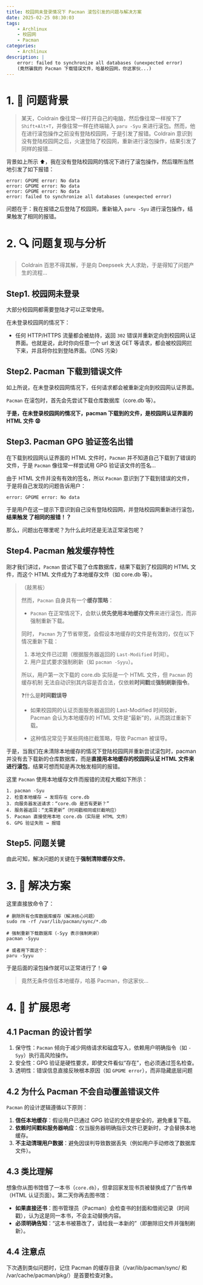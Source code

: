 ```yaml
---
title: 校园网未登录情况下 Pacman 滚包引发的问题与解决方案
date: 2025-02-25 08:30:03
tags:
    - Archlinux
    - 校园网
    - Pacman
categories:
    - Archlinux
description: |
    error: failed to synchronize all databases (unexpected error)
    (竟然骗我的 Pacman 下载错误文件，哈基校园网，你这家伙...)
---
```

# 1. 🧱 问题背景
> 某天，Coldrain 像往常一样打开自己的电脑，然后像往常一样按下了 `Shift+Alt+T`，并像往常一样在终端输入 `paru -Syu` 来进行滚包。然而，他在进行滚包操作之前没有登陆校园网，于是引发了报错。Coldrain 意识到没有登陆校园网之后，火速登陆了校园网，重新进行滚包操作，结果引发了同样的报错...

背景如上所示 ⬆️，我在没有登陆校园网的情况下进行了滚包操作，然后理所当然地引发了如下报错：

```Terminal
error: GPGME error: No data
error: GPGME error: No data
error: GPGME error: No data
error: failed to synchronize all databases (unexpected error)
```

问题在于：我在报错之后登陆了校园网，重新输入 `paru -Syu` 进行滚包操作，结果触发了相同的报错。

# 2. 🔍 问题复现与分析
> Coldrain 百思不得其解，于是向 Deepseek 大人求助，于是得知了问题产生的流程...

## Step1. 校园网未登录
大部分校园网都需要登陆才可以正常使用。

在未登录校园网的情况下：

- 任何 HTTP/HTTPS 流量都会被劫持，返回 `302` 错误并重新定向到校园网认证界面。也就是说，此时你向任意一个 url 发送 GET 等请求，都会被校园网拦下来，并且将你拉到登陆界面。（DNS 污染）

## Step2. Pacman 下载到错误文件
如上所说，在未登录校园网情况下，任何请求都会被重新定向到校园网认证界面。

`Pacman` 在滚包时，首先会先尝试下载仓库数据库（core.db 等）。

**于是，在未登录校园网的情况下，pacman 下载到的文件，是校园网认证界面的 HTML 文件 😧**

## Step3. Pacman GPG 验证签名出错
在下载到校园网认证界面的 HTML 文件时，`Pacman` 并不知道自己下载到了错误的文件，于是 `Pacman` 像往常一样尝试用 GPG 验证该文件的签名...

由于 HTML 文件并没有有效的签名，所以 `Pacman` 意识到了下载到错误的文件，于是将自己发现的问题告诉用户：

```Terminal
error: GPGME error: No data
```

于是用户在这一提示下意识到自己没有登陆校园网，并登陆校园网重新进行滚包，**结果触发  了相同的报错！？**

那么，问题出在哪里呢？为什么此时还是无法正常滚包呢？

## Step4. Pacman 触发缓存特性
刚才我们讲过，`Pacman` 尝试下载了仓库数据库，结果下载到了校园网的 HTML 文件，而这个 HTML 文件成为了本地缓存文件（如 core.db 等）。

> （敲黑板）
>
> 然而，`Pacman` 自身具有一个**缓存策略**：
> - `Pacman` 在正常情况下，会默认**优先使用本地缓存文件**来进行滚包，而非强制重新下载。 
>
> 同时， `Pacman` 为了节省带宽，会假设本地缓存的文件是有效的，仅在以下情况重新下载：
>
> 1. 本地文件已过期（根据服务器返回的 `Last-Modified` 时间）。
> 2. 用户显式要求强制刷新（如 `pacman -Syyu`）。
>
> 所以，用户第一次下载的 core.db 实际是一个 HTML 文件，但 `Pacman` 的缓存机制 无法自动识别其内容是否合法，仅依赖**时间戳**或**强制刷新指令**。
>
> ❓什么是**时间戳误导**
> 
>- 如果校园网的认证页面服务器返回的 Last-Modified 时间较新，Pacman 会认为本地缓存的 HTML 文件是“最新”的，从而跳过重新下载。
>
>- 这种情况常见于某些网络拦截策略，导致 Pacman 被误导。

于是，当我们在未清除本地缓存的情况下登陆校园网并重新尝试滚包时，pacman 并没有去下载新的仓库数据库，而是**直接用本地缓存的校园网认证 HTML 文件来进行滚包**，结果可想而知是再次触发相同的报错。

这里 `Pacman` 使用本地缓存文件而报错的流程大概如下所示：

```Terminal
1. pacman -Syu
2. 检查本地缓存 → 发现存在 core.db
3. 向服务器发送请求：“core.db 是否有更新？”
4. 服务器返回：“无需更新”（时间戳相同或拦截响应）
5. Pacman 直接使用本地 core.db（实际是 HTML 文件）
6. GPG 验证失败 → 报错
```

## Step5. 问题关键
由此可知，解决问题的关键在于**强制清除缓存文件**。

# 3. 💊 解决方案
这里直接放命令了：

```Terminal
# 删除所有仓库数据库缓存（解决核心问题）
sudo rm -rf /var/lib/pacman/sync/*.db

# 强制重新下载数据库（-Syy 表示强制刷新）
pacman -Syyu

# 或者用下面这个：
paru -Syyu
```

于是后面的滚包操作就可以正常进行了！😁

> 竟然无条件信任本地缓存，哈基 Pacman，你这家伙...

# 4. 🤔 扩展思考
## 4.1 Pacman 的设计哲学
1. 保守性：`Pacman` 倾向于减少网络请求和磁盘写入，依赖用户明确指令（如 `-Syy`）执行高风险操作。
2. 安全性：GPG 验证是硬性要求，即使文件看似“存在”，也必须通过签名检查。
3. 透明性：错误信息直接反映根本原因（如 `GPGME error`），而非隐藏底层问题

## 4.2 为什么 Pacman 不会自动覆盖错误文件
`Pacman` 的设计逻辑遵循以下原则：
1. **信任本地缓存**：假设用户已通过 GPG 验证的文件是安全的，避免重复下载。
2. **依赖时间戳和服务器响应**：仅当服务器明确指示文件已更新时，才会替换本地缓存。
3. **不主动清理用户数据**：避免因误判导致数据丢失（例如用户手动修改了数据库文件）。

## 4.3 类比理解
想象你从图书馆借了一本书（`core.db`），但拿回家发现书页被替换成了广告传单（HTML 认证页面）。第二天你再去图书馆：
- **如果直接还书**：图书管理员（Pacman）会检查书的封面和借阅记录（时间戳），认为这是同一本书，不会主动替换内容。
- **必须明确告知**：“这本书被篡改了，请给我一本新的”（即删除旧文件并强制刷新）。

## 4.4 注意点
下次遇到类似问题时，记住 Pacman 的缓存目录（/var/lib/pacman/sync/ 和 /var/cache/pacman/pkg/）是首要检查对象。



















